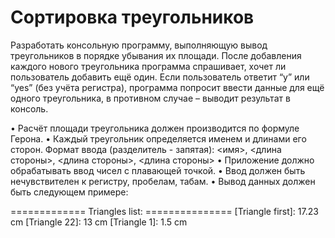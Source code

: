 # Сортировка треугольников

Разработать консольную программу, выполняющую вывод треугольников в порядке убывания
их площади. После добавления каждого нового треугольника программа спрашивает, хочет ли
пользователь добавить ещё один. Если пользователь ответит “y” или “yes” (без учёта регистра),
программа попросит ввести данные для ещё одного треугольника, в противном случае – выводит
результат в консоль.

• Расчёт площади треугольника должен производится по формуле Герона.
• Каждый треугольник определяется именем и длинами его сторон.
Формат ввода (разделитель - запятая): <имя>, <длина стороны>, <длина стороны>, <длина стороны>
• Приложение должно обрабатывать ввод чисел с плавающей точкой.
• Ввод должен быть нечувствителен к регистру, пробелам, табам.
• Вывод данных должен быть следующем примере:

============= Triangles list: ===============
[Triangle first]: 17.23 сm
[Triangle 22]: 13 cm
[Triangle 1]: 1.5 cm
